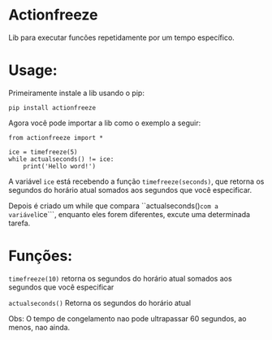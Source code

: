 # Actionfreeze
Lib para executar funcões repetidamente por um tempo específico.

# Usage:

Primeiramente instale a lib usando o pip:

```
pip install actionfreeze
```

Agora você pode importar a lib como o exemplo a seguir:

```
from actionfreeze import *

ice = timefreeze(5)
while actualseconds() != ice:
    print('Hello word!')
````

A variável ```ice``` está recebendo a função ```timefreeze(seconds)```, que retorna os segundos do horário atual somados aos segundos que você especificar.  

Depois é criado um while que compara ``actualseconds()``` com a variável ```ice```, enquanto eles forem diferentes, excute uma determinada tarefa.

# Funções:

```timefreeze(10)``` retorna os segundos do horário atual somados aos segundos que você especificar

```actualseconds()``` Retorna os segundos do horário atual

Obs: O tempo de congelamento nao pode ultrapassar 60 segundos, ao menos, nao ainda. 


